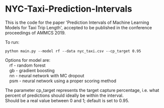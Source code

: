 # NYC-Taxi-Prediction-Intervals
This is the code for the paper 'Prediction Intervals of Machine Learning Models for Taxi Trip Length', accepted to be published in the conference proceedings of AMMCS 2019.

To run:
```
python main.py --model rf --data nyc_taxi.csv --cp_target 0.95
```

Options for model are:  
&emsp;rf - random forest  
&emsp;gb - gradient boosting  
&emsp;nn - neural network with MC dropout  
&emsp;psm - neural network using a proper scoring method

The parameter cp_target represents the target capture percentage, i.e. what percent of predictions should ideally be within the interval.   
Should be a real value between 0 and 1; default is set to 0.95.
